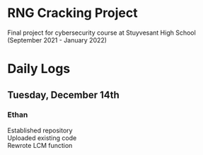 # RNG Cracking Project

Final project for cybersecurity course at Stuyvesant High School (September 2021 - January 2022)

# Daily Logs

## Tuesday, December 14th
### Ethan
Established repository  
Uploaded existing code  
Rewrote LCM function  